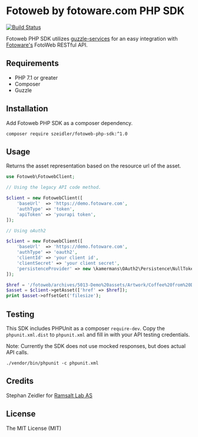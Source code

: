 # Fotoweb by fotoware.com PHP SDK

[![Build Status](https://travis-ci.org/szeidler/fotoweb-php-sdk.svg?branch=master)](https://travis-ci.org/szeidler/fotoweb-php-sdk)

Fotoweb PHP SDK utilizes [guzzle-services](https://github.com/guzzle/guzzle-services) for an easy integration with
[Fotoware's](https://www.fotoware.com/) FotoWeb RESTful API.

## Requirements

* PHP 7.1 or greater
* Composer
* Guzzle

## Installation

Add Fotoweb PHP SDK as a composer dependency.

`composer require szeidler/fotoweb-php-sdk:^1.0`

## Usage

Returns the asset representation based on the resource url of the asset.

```php
use Fotoweb\FotowebClient;

// Using the legacy API code method.

$client = new FotowebClient([
    'baseUrl'  => 'https://demo.fotoware.com',
    'authType' => 'token',
    'apiToken' => 'yourapi token',
]);

// Using oAuth2

$client = new FotowebClient([
    'baseUrl'  => 'https://demo.fotoware.com',
    'authType' => 'oauth2',
    'clientId' => 'your client id',
    'clientSecret' => 'your client secret',
    'persistenceProvider' => new \kamermans\OAuth2\Persistence\NullTokenPersistence(),
]);

$href = '/fotoweb/archives/5013-Demo%20assets/Artwork/Coffee%20from%20DAM/240x400.jpg.info';
$asset = $client->getAsset(['href' => $href]);
print $asset->offsetGet('filesize');
```

## Testing

This SDK includes PHPUnit as a composer `require-dev`. Copy the `phpunit.xml.dist` to `phpunit.xml` and fill in with
your API testing credentials.

Note: Currently the SDK does not use mocked responses, but does actual API calls.

`./vendor/bin/phpunit -c phpunit.xml`

## Credits

Stephan Zeidler for [Ramsalt Lab AS](https://ramsalt.com)

## License

The MIT License (MIT)
